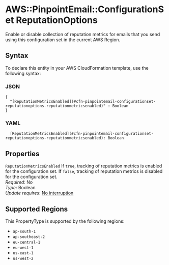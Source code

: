 # AWS::PinpointEmail::ConfigurationSet ReputationOptions<a name="aws-properties-pinpointemail-configurationset-reputationoptions"></a>

Enable or disable collection of reputation metrics for emails that you send using this configuration set in the current AWS Region\. 

## Syntax<a name="aws-properties-pinpointemail-configurationset-reputationoptions-syntax"></a>

To declare this entity in your AWS CloudFormation template, use the following syntax:

### JSON<a name="aws-properties-pinpointemail-configurationset-reputationoptions-syntax.json"></a>

```
{
  "[ReputationMetricsEnabled](#cfn-pinpointemail-configurationset-reputationoptions-reputationmetricsenabled)" : Boolean
}
```

### YAML<a name="aws-properties-pinpointemail-configurationset-reputationoptions-syntax.yaml"></a>

```
  [ReputationMetricsEnabled](#cfn-pinpointemail-configurationset-reputationoptions-reputationmetricsenabled): Boolean
```

## Properties<a name="aws-properties-pinpointemail-configurationset-reputationoptions-properties"></a>

`ReputationMetricsEnabled`  <a name="cfn-pinpointemail-configurationset-reputationoptions-reputationmetricsenabled"></a>
If `true`, tracking of reputation metrics is enabled for the configuration set\. If `false`, tracking of reputation metrics is disabled for the configuration set\.  
*Required*: No  
*Type*: Boolean  
*Update requires*: [No interruption](https://docs.aws.amazon.com/AWSCloudFormation/latest/UserGuide/using-cfn-updating-stacks-update-behaviors.html#update-no-interrupt)

## Supported Regions

This PropertyType is supported by the following regions:

- `ap-south-1`
- `ap-southeast-2`
- `eu-central-1`
- `eu-west-1`
- `us-east-1`
- `us-west-2`

